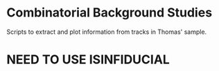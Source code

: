 # Combinatorial Background Studies

Scripts to extract and plot information from tracks in Thomas' sample. 

# NEED TO USE ISINFIDUCIAL

